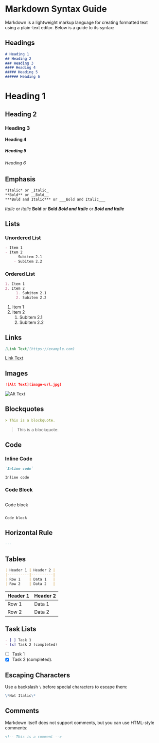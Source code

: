 # Markdown Syntax Guide

Markdown is a lightweight markup language for creating formatted text using a plain-text editor. Below is a guide to its syntax:

## Headings
```markdown
# Heading 1
## Heading 2
### Heading 3
#### Heading 4
##### Heading 5
###### Heading 6
```

# Heading 1
## Heading 2
### Heading 3
#### Heading 4
##### Heading 5
###### Heading 6

## Emphasis
```markdown
*Italic* or _Italic_
**Bold** or __Bold__
***Bold and Italic*** or ___Bold and Italic___
```


*Italic* or _Italic_
**Bold** or __Bold__
***Bold and Italic*** or ___Bold and Italic___

## Lists
### Unordered List
```markdown
- Item 1
- Item 2
    - Subitem 2.1
    - Subitem 2.2
```

### Ordered List
```markdown
1. Item 1
2. Item 2
     1. Subitem 2.1
     2. Subitem 2.2
```

1. Item 1
2. Item 2
     1. Subitem 2.1
     2. Subitem 2.2

## Links
```markdown
[Link Text](https://example.com)
```
[Link Text](https://example.com)

## Images
```markdown
![Alt Text](image-url.jpg)
```

![Alt Text](image-url.jpg)

## Blockquotes
```markdown
> This is a blockquote.
```

> This is a blockquote.

## Code
### Inline Code
```markdown
`Inline code`
```

`Inline code`


### Code Block
```markdown
```
Code block
```
```

```
Code block
```

## Horizontal Rule
```markdown
---
```

## Tables
```markdown
| Header 1 | Header 2 |
|----------|----------|
| Row 1    | Data 1   |
| Row 2    | Data 2   |
```

| Header 1 | Header 2 |
|----------|----------|
| Row 1    | Data 1   |
| Row 2    | Data 2   |

## Task Lists
```markdown
- [ ] Task 1
- [x] Task 2 (completed)

```
- [ ] Task 1
- [x] Task 2 (completed).

## Escaping Characters
Use a backslash `\` before special characters to escape them:
```markdown
\*Not Italic\*
```

## Comments
Markdown itself does not support comments, but you can use HTML-style comments:
```markdown
<!-- This is a comment -->
```

